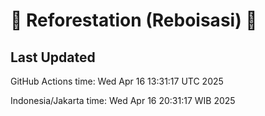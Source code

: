 
# 🌳 Reforestation (Reboisasi) 🌲

## Last Updated

GitHub Actions time: Wed Apr 16 13:31:17 UTC 2025

Indonesia/Jakarta time: Wed Apr 16 20:31:17 WIB 2025
